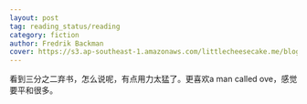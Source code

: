 ```yaml
---
layout: post
tag: reading_status/reading
category: fiction
author: Fredrik Backman
cover: https://s3.ap-southeast-1.amazonaws.com/littlecheesecake.me/blog-post/books/Anxious_People.jpg
---
```


看到三分之二弃书，怎么说呢，有点用力太猛了。更喜欢a man called ove，感觉要平和很多。
